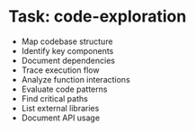 <!-- ---
!-- title: 2024-12-27 23:16:44
!-- author: Yusuke Watanabe
!-- date: /home/ywatanabe/.emacs.d/lisp/llemacs/workspace/resources/prompt-templates/components/02_tasks/code-exploration.md
!-- --- -->

# Task: code-exploration
* Map codebase structure
* Identify key components
* Document dependencies
* Trace execution flow
* Analyze function interactions
* Evaluate code patterns
* Find critical paths
* List external libraries
* Document API usage